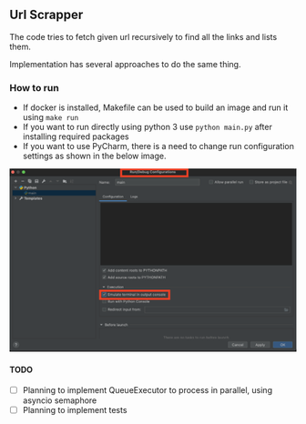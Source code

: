 ## Url Scrapper

The code tries to fetch given url recursively to find all the links and lists them.

Implementation has several approaches to do the same thing.

### How to run

- If docker is installed, Makefile can be used to build an image and run it using `make run`
- If you want to run directly using python 3 use `python main.py` after installing required packages
- If you want to use PyCharm, there is a need to change run configuration settings as shown in the below image.

![PyCharm](docs/run-configuration.png)

#### TODO
- [ ] Planning to implement QueueExecutor to process in parallel, using asyncio semaphore
- [ ] Planning to implement tests